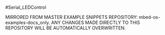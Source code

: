 #Serial_LEDControl

MIRRORED FROM MASTER EXAMPLE SNIPPETS REPOSITORY: mbed-os-examples-docs_only.
ANY CHANGES MADE DIRECTLY TO THIS REPOSITORY WILL BE AUTOMATICALLY OVERWRITTEN.
